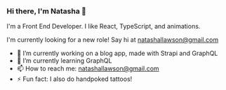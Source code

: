 ### Hi there, I'm Natasha 👋

I'm a Front End Developer. I like React, TypeScript, and animations.

I'm currently looking for a new role! Say hi at natashallawson@gmail.com

- 🔭  I’m currently working on a blog app, made with Strapi and GraphQL
- 🌱  I’m currently learning GraphQL
- 📫  How to reach me: natashallawson@gmail.com
- ⚡  Fun fact: I also do handpoked tattoos!

<!--
**natasha-93/natasha-93** is a ✨ _special_ ✨ repository because its `README.md` (this file) appears on your GitHub profile.

Here are some ideas to get you started:

- 🔭 I’m currently working on ...
- 🌱 I’m currently learning ...
- 👯 I’m looking to collaborate on ...
- 🤔 I’m looking for help with ...
- 💬 Ask me about ...
- 📫 How to reach me: ...
- 😄 Pronouns: ...
- ⚡ Fun fact: ...
-->
